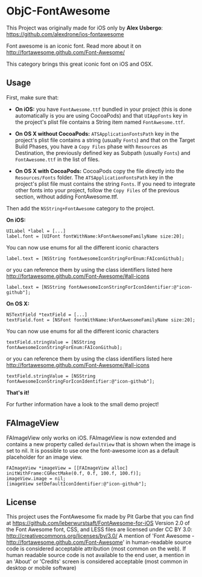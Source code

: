 ObjC-FontAwesome
===================

This Project was originally made for iOS only by **Alex Usbergo**: https://github.com/alexdrone/ios-fontawesome

Font awesome is an iconic font. Read more about it on http://fortawesome.github.com/Font-Awesome/

This category brings this great iconic font on iOS and OSX.

Usage
--------------------

First, make sure that:

- **On iOS:** you have `FontAwesome.ttf` bundled in your project (this is done automatically is you are using CocoaPods) and that `UIAppFonts` key in the project's plist file contains a String item named `FontAwesome.ttf`.

- **On OS X without CocoaPods:** `ATSApplicationFontsPath` key in the project's plist file contains a string (usually `Fonts`) and that on the Target Build Phases, you have a `Copy Files` phase with `Resources` as Destination, the previously defined key as Subpath (usually `Fonts`) and `FontAwesome.ttf` in the list of files.

- **On OS X with CocoaPods:** CocoaPods copy the file directly into the `Resources/Fonts` folder. The `ATSApplicationFontsPath` key in the project's plist file must contains the string `Fonts`. If you need to integrate other fonts into your project, follow the `Copy Files` of the previous section, without adding FontAwesome.ttf.

Then add the `NSString+FontAwesome` category to the project.

**On iOS:**

	UILabel *label = [...]
	label.font = [UIFont fontWithName:kFontAwesomeFamilyName size:20];
	
You can now use enums for all the different iconic characters

	label.text = [NSString fontAwesomeIconStringForEnum:FAIconGithub];
	
or you can reference them by using the class identifiers listed here http://fortawesome.github.com/Font-Awesome/#all-icons

	label.text = [NSString fontAwesomeIconStringForIconIdentifier:@"icon-github"];

**On OS X:**

	NSTextField *textField = [...]
	textField.font = [NSFont fontWithName:kFontAwesomeFamilyName size:20];
	
You can now use enums for all the different iconic characters

	textField.stringValue = [NSString fontAwesomeIconStringForEnum:FAIconGithub];
	
or you can reference them by using the class identifiers listed here http://fortawesome.github.com/Font-Awesome/#all-icons

	textField.stringValue = [NSString fontAwesomeIconStringForIconIdentifier:@"icon-github"];


**That's it!**

For further information have a look to the small demo project!

FAImageView
--------------------

FAImageView only works on iOS.
FAImageView is now extended and contains a new property called `defaultView` that is shown when the image is set to nil.
It is possible to use one the font-awesome icon as a default placeholder for an image view.

	FAImageView *imageView = [[FAImageView alloc] initWithFrame:CGRectMake(0.f, 0.f, 100.f, 100.f)];
    imageView.image = nil;
    [imageView setDefaultIconIdentifier:@"icon-github"];

License
-------------------

This project uses the FontAwesome fix made by Pit Garbe that you can find at https://github.com/leberwurstsaft/FontAwesome-for-iOS Version 2.0 of the Font Awesome font, CSS, and LESS files are licensed under CC BY 3.0: http://creativecommons.org/licenses/by/3.0/ A mention of 'Font Awesome - http://fortawesome.github.com/Font-Awesome' in human-readable source code is considered acceptable attribution (most common on the web). If human readable source code is not available to the end user, a mention in an 'About' or 'Credits' screen is considered acceptable (most common in desktop or mobile software)